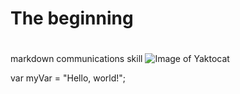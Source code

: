 # <h1> The beginning <h1>
markdown communications skill
![Image of Yaktocat](https://octodex.github.com/images/yaktocat.png)


var myVar = "Hello, world!";
